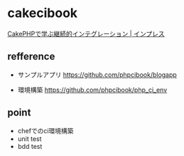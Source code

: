 # cakecibook

[CakePHPで学ぶ継続的インテグレーション | インプレス](http://book.impress.co.jp/books/1114101035)

## refference

- サンプルアプリ
https://github.com/phpcibook/blogapp
 
- 環境構築
https://github.com/phpcibook/php_ci_env

## point

- chefでのci環境構築
- unit test
- bdd test
